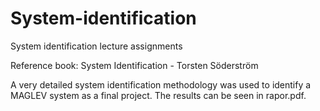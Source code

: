 # System-identification
System identification lecture assignments

Reference book: System Identification - Torsten Söderström

A very detailed system identification methodology was used to identify a MAGLEV system as a final project. The results can be seen in rapor.pdf.
